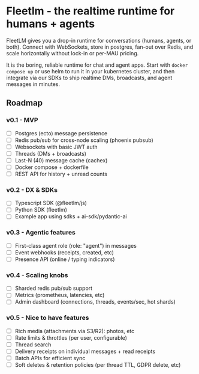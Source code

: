 # Fleetlm - the realtime runtime for humans + agents

FleetLM gives you a drop-in runtime for conversations (humans, agents, or both). Connect with WebSockets, store in postgres, fan-out over Redis, and scale horizontally without lock-in or per-MAU pricing.

It is the boring, reliable runtime for chat and agent apps. Start with `docker compose up` or use helm to run it in your kubernetes cluster, and then integrate via our SDKs to ship realtime DMs, broadcasts, and agent messages in minutes.

## Roadmap

### v0.1 - MVP
- [ ] Postgres (ecto) message persistence
- [ ] Redis pub/sub for cross-node scaling (phoenix pubsub)
- [ ] Websockets with basic JWT auth
- [ ] Threads (DMs + broadcasts)
- [ ] Last-N (40) message cache (cachex)
- [ ] Docker compose + dockerfile
- [ ] REST API for history + unread counts

### v0.2 - DX & SDKs
- [ ] Typescript SDK (@fleetlm/js)
- [ ] Python SDK (fleetlm)
- [ ] Example app using sdks + ai-sdk/pydantic-ai

### v0.3 - Agentic features
- [ ] First-class agent role (role: "agent") in messages
- [ ] Event webhooks (receipts, created, etc)
- [ ] Presence API (online / typing indicators)

### v0.4 - Scaling knobs
- [ ] Sharded redis pub/sub support
- [ ] Metrics (prometheus, latencies, etc)
- [ ] Admin dashboard (connections, threads, events/sec, hot shards)

### v0.5 - Nice to have features
- [ ] Rich media (attachments via S3/R2): photos, etc
- [ ] Rate limits & throttles (per user, configurable)
- [ ] Thread search
- [ ] Delivery receipts on individual messages + read receipts
- [ ] Batch APIs for efficient sync
- [ ] Soft deletes & retention policies (per thread TTL, GDPR delete, etc)